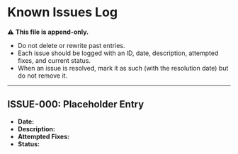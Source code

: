 # Known Issues Log

⚠️ **This file is append-only.**
- Do not delete or rewrite past entries.
- Each issue should be logged with an ID, date, description, attempted fixes, and current status.
- When an issue is resolved, mark it as such (with the resolution date) but do not remove it.

---

## ISSUE-000: Placeholder Entry
- **Date:** 
- **Description:**  
- **Attempted Fixes:**  
- **Status:**  


